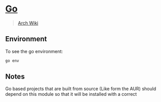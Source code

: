 # [Go](https://golang.org/)

> [Arch Wiki](https://wiki.archlinux.org/index.php/Go)

## Environment

To see the go environment:

```sh
go env
```

## Notes

Go based projects that are built from source (Like form the AUR) should
depend on this module so that it will be installed with a correct
